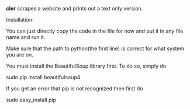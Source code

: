 <b>cler</b> scrapes a website and prints out a text only version. 

Installation: 

You can just directly copy the code in the file for now and put it in any file name and run it. 

Make sure that the path to python(the first line) is correct for what system you are on.

You must install the BeautifulSoup library first. To do so, simply do 

  sudo pip install beautifulsoup4
  
If you get an error that pip is not recognized then first do
  
  sudo easy_install pip
